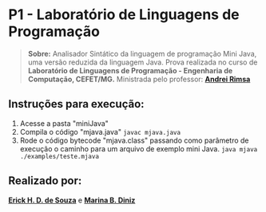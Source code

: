 # **P1 - Laboratório de Linguagens de Programação**

> **Sobre:** Analisador Sintático da linguagem de programação Mini Java, uma versão reduzida da linguagem Java.  Prova realizada no curso de **Laboratório de Linguagens de Programação - Engenharia de Computação, CEFET/MG.** Ministrada pelo professor: [**Andrei Rimsa**](https://github.com/rimsa) 

## Instruções para execução:

 1. Acesse a pasta "miniJava" 
 2. Compila o código "mjava.java"
 `javac mjava.java `
 3. Rode o código bytecode "mjava.class" passando como parâmetro de execução o caminho para um arquivo de exemplo mini Java.
 `java mjava ./examples/teste.mjava`
    

## Realizado por:

[**Erick H. D. de Souza**](https://github.com/ErickHDdS) e
[**Marina B. Diniz**](https://github.com/pixel-debug)
